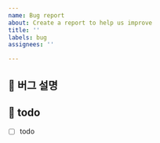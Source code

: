 ```yaml
---
name: Bug report
about: Create a report to help us improve
title: ''
labels: bug
assignees: ''

---
```


## 🐞 버그 설명
<!-- source code 내에서 어떻게해서 버그가 발생했는지 설명해주세요 -->
<!-- 스크린 샷, 작동 환경 (OS, device 등)과 관련이 있다면 추가해주세요 -->

## 📝 todo
- [ ] todo

